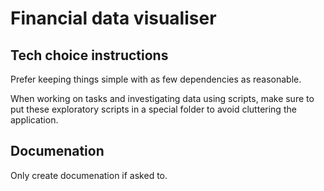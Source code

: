 # Financial data visualiser

## Tech choice instructions
Prefer keeping things simple with as few dependencies as reasonable.

When working on tasks and investigating data using scripts, make sure to put these exploratory scripts in a special folder to avoid cluttering the application. 

## Documenation
Only create documenation if asked to. 
